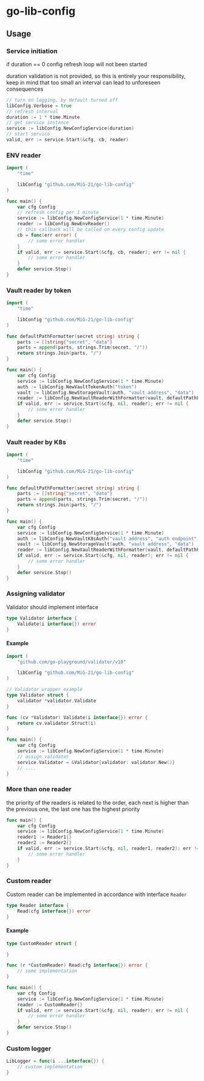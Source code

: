 # go-lib-config

## Usage

### Service initiation

if duration == 0 config refresh loop will not been started

duration validation is not provided, so this is entirely your responsibility, keep in mind that too small an interval can lead to unforeseen consequences

```go
// turn on logging, by default turned off
libConfig.Verbose = true
// refresh interval
duration := 1 * time.Minute
// get service instance
service := libConfig.NewConfigService(duration)
// start service
valid, err := service.Start(&cfg, cb, reader)
```

### ENV reader

```go
import (
    "time"

    libConfig "github.com/MiG-21/go-lib-config"
)

func main() {
    var cfg Config
    // refresh config per 1 minute
    service := libConfig.NewConfigService(1 * time.Minute)
    reader := libConfig.NewEnvReader()
    // this callback will be called on every config update
    cb = func(err error) {
        // some error handler
    }
    if valid, err := service.Start(&cfg, cb, reader); err != nil {
        // some error handler
    }
    defer service.Stop()
}
```

### Vault reader by token

```go
import (
    "time"

    libConfig "github.com/MiG-21/go-lib-config"
)

func defaultPathFormatter(secret string) string {
    parts := []string{"secret", "data"}
    parts = append(parts, strings.Trim(secret, "/"))
    return strings.Join(parts, "/")
}

func main() {
    var cfg Config
    service := libConfig.NewConfigService(1 * time.Minute)
    auth := libConfig.NewVaultTokenAuth("token")
    vault := libConfig.NewStorageVault(auth, "vault address", "data")
    reader := libConfig.NewVaultReaderWithFormatter(vault, defaultPathFormatter)
    if valid, err := service.Start(&cfg, nil, reader); err != nil {
        // some error handler
    }
    defer service.Stop()
}
```

### Vault reader by K8s

```go
import (
    "time"

    libConfig "github.com/MiG-21/go-lib-config"
)

func defaultPathFormatter(secret string) string {
    parts := []string{"secret", "data"}
    parts = append(parts, strings.Trim(secret, "/"))
    return strings.Join(parts, "/")
}

func main() {
    var cfg Config
    service := libConfig.NewConfigService(1 * time.Minute)
    auth := libConfig.NewVaultK8sAuth("vault address", "auth endpoint", "token path", "role")
    vault := libConfig.NewStorageVault(auth, "vault address", "data")
    reader := libConfig.NewVaultReaderWithFormatter(vault, defaultPathFormatter)
    if valid, err := service.Start(&cfg, nil, reader); err != nil {
        // some error handler
    }
    defer service.Stop()
}
```

### Assigning validator

Validator should implement interface

```go
type Validator interface {
    Validate(i interface{}) error
}
```

#### Example

```go
import (
    "github.com/go-playground/validator/v10"

    libConfig "github.com/MiG-21/go-lib-config"
)

// Validator wrapper example
type Validator struct {
    validator *validator.Validate
}

func (cv *Validator) Validate(i interface{}) error {
    return cv.validator.Struct(i)
}

func main() {
    var cfg Config
    service := libConfig.NewConfigService(1 * time.Minute)
    // assign validator
    service.Validator = &Validator{validator: validator.New()}
    // ....
}
```

### More than one reader

the priority of the readers is related to the order, each next is higher than the previous one, the last one has the highest priority

```go
func main() {
    var cfg Config
    service := libConfig.NewConfigService(1 * time.Minute)
    reader1 := Reader1{}
    reader2 := Reader2{}
    if valid, err := service.Start(&cfg, nil, reader1, reader2); err != nil {
        // some error handler
    }
}
```

### Custom reader

Custom reader can be implemented in accordance with interface `Reader`

```go
type Reader interface {
    Read(cfg interface{}) error
}
```

#### Example

```go
type CustomReader struct {

}

func (r *CustomReader) Read(cfg interface{}) error {
    // some implementation
}

func main() {
    var cfg Config
    service := libConfig.NewConfigService(1 * time.Minute)
    reader := CustomReader{}
    if valid, err := service.Start(&cfg, nil, reader); err != nil {
        // some error handler
    }
    defer service.Stop()
}
```

### Custom logger

```go
LibLogger = func(i ...interface{}) {
	// custom implementation
}
```
